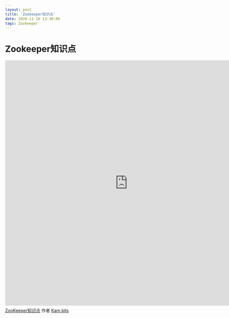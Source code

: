 ```yaml
---
layout: post
title: 'Zookeeper知识点'
date: 2020-11-16 13:30:00
tags: Zookeeper
---
```


# Zookeeper知识点

<iframe width="800" height="800" frameborder="0" src="https://www.mindmeister.com/maps/public_map_shell/1692672675/zookeeper?width=800&height=800&z=auto&t=EvlgvqN0Ps" scrolling="no" style="overflow: hidden; margin-bottom: 5px;">您目前的浏览器无法显示框架元素。请访问MindMeister上的<a href="https://www.mindmeister.com/1692672675/zookeeper?t=EvlgvqN0Ps" target="_blank">ZooKeeper知识点</a>页面。</iframe><div class="mb-5"><a href="https://www.mindmeister.com/1692672675/zookeeper?t=EvlgvqN0Ps" target="_blank">ZooKeeper知识点</a> 作者 <a href="https://www.mindmeister.com/users/channel/56370113" target="_blank">Kam bits</a></div>

